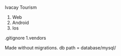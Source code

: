 Ivacay Tourism 
1. Web
2. Android
3. Ios

.gitignore
1.vendors

Made without migrations.
db path = database/mysql/
